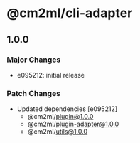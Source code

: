 # @cm2ml/cli-adapter

## 1.0.0

### Major Changes

- e095212: initial release

### Patch Changes

- Updated dependencies [e095212]
  - @cm2ml/plugin@1.0.0
  - @cm2ml/plugin-adapter@1.0.0
  - @cm2ml/utils@1.0.0
